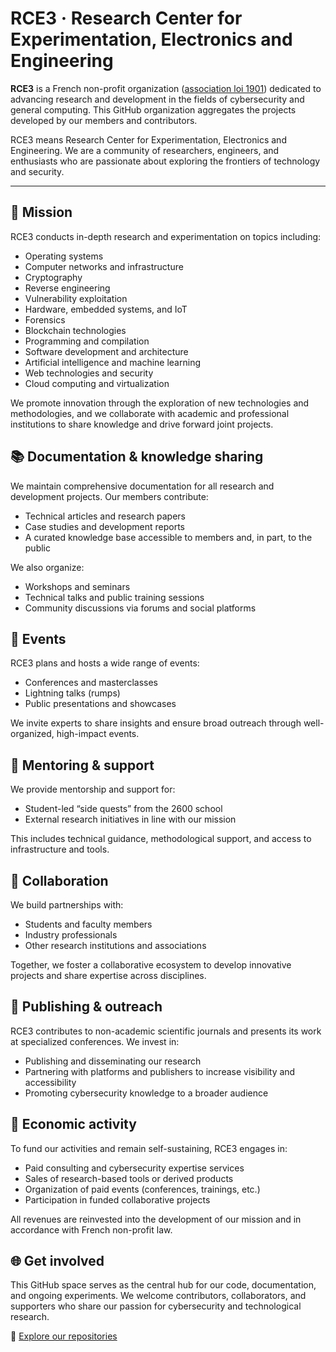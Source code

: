# RCE3 · Research Center for Experimentation, Electronics and Engineering

**RCE3** is a French non-profit organization ([association loi 1901](https://www.associations.gouv.fr/liberte-associative.html)) dedicated to advancing research and development in the fields of cybersecurity and general computing. This GitHub organization aggregates the projects developed by our members and contributors.

RCE3 means Research Center for Experimentation, Electronics and Engineering. We are a community of researchers, engineers, and enthusiasts who are passionate about exploring the frontiers of technology and security.

---

## 🧪 Mission

RCE3 conducts in-depth research and experimentation on topics including:

- Operating systems
- Computer networks and infrastructure
- Cryptography
- Reverse engineering
- Vulnerability exploitation
- Hardware, embedded systems, and IoT
- Forensics
- Blockchain technologies
- Programming and compilation
- Software development and architecture
- Artificial intelligence and machine learning
- Web technologies and security
- Cloud computing and virtualization

We promote innovation through the exploration of new technologies and methodologies, and we collaborate with academic and professional institutions to share knowledge and drive forward joint projects.

## 📚 Documentation & knowledge sharing

We maintain comprehensive documentation for all research and development projects. Our members contribute:

- Technical articles and research papers
- Case studies and development reports
- A curated knowledge base accessible to members and, in part, to the public

We also organize:

- Workshops and seminars
- Technical talks and public training sessions
- Community discussions via forums and social platforms

## 🎤 Events

RCE3 plans and hosts a wide range of events:

- Conferences and masterclasses
- Lightning talks (rumps)
- Public presentations and showcases

We invite experts to share insights and ensure broad outreach through well-organized, high-impact events.

## 🤝 Mentoring & support

We provide mentorship and support for:

- Student-led “side quests” from the 2600 school
- External research initiatives in line with our mission

This includes technical guidance, methodological support, and access to infrastructure and tools.

## 🔗 Collaboration

We build partnerships with:

- Students and faculty members
- Industry professionals
- Other research institutions and associations

Together, we foster a collaborative ecosystem to develop innovative projects and share expertise across disciplines.

## 📰 Publishing & outreach

RCE3 contributes to non-academic scientific journals and presents its work at specialized conferences. We invest in:

- Publishing and disseminating our research
- Partnering with platforms and publishers to increase visibility and accessibility
- Promoting cybersecurity knowledge to a broader audience

## 💼 Economic activity

To fund our activities and remain self-sustaining, RCE3 engages in:

- Paid consulting and cybersecurity expertise services
- Sales of research-based tools or derived products
- Organization of paid events (conferences, trainings, etc.)
- Participation in funded collaborative projects

All revenues are reinvested into the development of our mission and in accordance with French non-profit law.

<!-- Insert here ways to contact us for consulting, partnerships, or other inquiries. -->

## 🌐 Get involved

This GitHub space serves as the central hub for our code, documentation, and ongoing experiments. We welcome contributors, collaborators, and supporters who share our passion for cybersecurity and technological research.

🔎 [Explore our repositories](https://github.com/rce-3)

<!-- 📫 For contact and partnerships: **contact [at] example.org** -->
